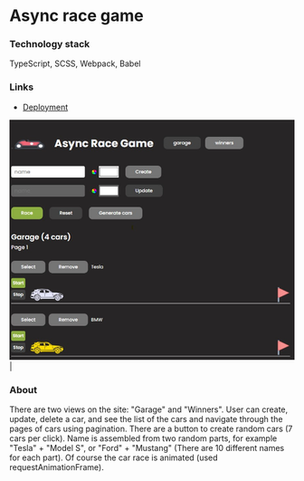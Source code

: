 # Async race game

### Technology stack
TypeScript, SCSS, Webpack, Babel

### Links
- [Deployment](http://egolab.alwaysdata.net/)

![Image preview](https://github.com/Egor-Dubovik/async-race-client/blob/main/src/assets/images/asyncrace-app-screen.jpg)|

### About
There are two views on the site: "Garage" and "Winners".
User can create, update, delete a car, and see the list of the cars and navigate through the pages of cars using pagination. 
There are a button to create random cars (7 cars per click). Name is assembled from two random parts, for example "Tesla" + "Model S", or "Ford" + "Mustang" (There are 10 different names for each part).
Of course the car race is animated (used requestAnimationFrame).
